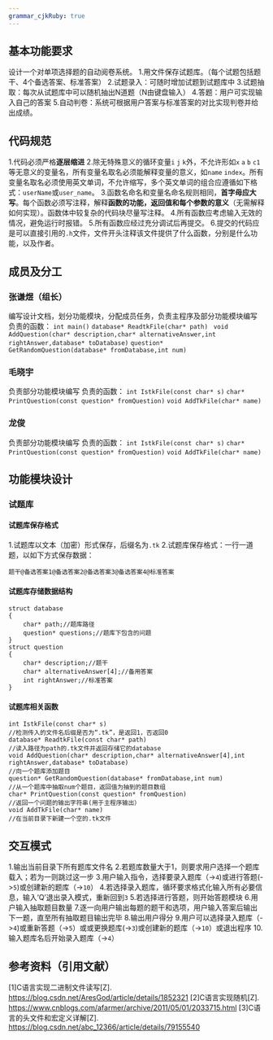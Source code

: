 ```yaml
---
grammar_cjkRuby: true
---
```

## 基本功能要求
设计一个对单项选择题的自动阅卷系统。
1.用文件保存试题库。（每个试题包括题干、4个备选答案、标准答案）
2.试题录入：可随时增加试题到试题库中
3.试题抽取：每次从试题库中可以随机抽出N道题（N由键盘输入）
4.答题：用户可实现输入自己的答案
5.自动判卷：系统可根据用户答案与标准答案的对比实现判卷并给出成绩。

## 代码规范  
1.代码必须严格**逐层缩进**
2.除无特殊意义的循环变量`i` `j` `k`外，不允许形如`x` `a` `b` `c1`等无意义的变量名，所有变量名取名必须能解释变量的意义，如`name` `index`。所有变量名取名必须使用英文单词，不允许缩写，多个英文单词的组合应遵循如下格式：`userName`或`user_name`。
3.函数名命名和变量名命名规则相同，**首字母应大写**。每个函数必须写注释，解释**函数的功能，返回值和每个参数的意义**（无需解释如何实现）。函数体中较复杂的代码块尽量写注释。
4.所有函数应考虑输入无效的情况，避免运行时报错。
5.所有函数应经过充分调试后再提交。
6.提交的代码应是可以直接引用的`.h`文件，文件开头注释该文件提供了什么函数，分别是什么功能，以及作者。
## 成员及分工
### 张谦煜（组长）
编写设计文档，划分功能模块，分配成员任务，负责主程序及部分功能模块编写
负责的函数：
`int main()`
`database* ReadtkFile(char* path) `
`void AddQuestion(char* description,char* alternativeAnswer,int rightAnswer,database* toDatabase)`
`question* GetRandomQuestion(database* fromDatabase,int num)`
### 毛晓宇
负责部分功能模块编写
负责的函数：
`int IstkFile(const char* s)`
`char* PrintQuestion(const question* fromQuestion)`
`void AddTkFile(char* name)`
### 龙俊
负责部分功能模块编写
负责的函数：
`int IstkFile(const char* s)`
`char* PrintQuestion(const question* fromQuestion)`
`void AddTkFile(char* name)`
## 功能模块设计
### 试题库
#### 试题库保存格式
1.试题库以文本（加密）形式保存，后缀名为`.tk`
2.试题库保存格式：一行一道题，以如下方式保存数据：
```
题干@备选答案1@备选答案2@备选答案3@备选答案4@标准答案
```
#### 试题库存储数据结构
```
struct database
{
	char* path;//题库路径
	question* questions;//题库下包含的问题
}
struct question
{
	char* description;//题干
	char* alternativeAnswer[4];//备用答案
	int rightAnswer;//标准答案
}
```
#### 试题库相关函数
```
int IstkFile(const char* s)
//检测传入的文件名后缀是否为“.tk”，是返回1，否返回0
database* ReadtkFile(const char* path) 
//读入路径为path的.tk文件并返回存储它的database
void AddQuestion(char* description,char* alternativeAnswer[4],int rightAnswer,database* toDatabase)
//向一个题库添加题目
question* GetRandomQuestion(database* fromDatabase,int num)
//从一个题库中抽取num个题目，返回值为抽到的题目数组
char* PrintQuestion(const question* fromQuestion)
//返回一个问题的输出字符串(用于主程序输出）
void AddTkFile(char* name)
//在当前目录下新建一个空的.tk文件
```


## 交互模式
1.输出当前目录下所有题库文件名
2.若题库数量大于1，则要求用户选择一个题库载入；若为一则跳过这一步
3.用户输入指令，选择要录入题库（->`4`)或进行答题(->`5`)或创建新的题库（->`10`）
4.若选择录入题库，循环要求格式化输入所有必要信息，输入‘Q’退出录入模式，重新回到`3`
5.若选择进行答题，则开始答题模块
6.用户输入抽取题目数量
7.逐一向用户输出每题的题干和选项，用户输入答案后输出下一题，直至所有抽取题目输出完毕
8.输出用户得分
9.用户可以选择录入题库（->`4`)或重新答题（->`5`）或或更换题库(->`3`)或创建新的题库（->`10`）或退出程序
10.输入题库名后开始录入题库（->`4`）
## 参考资料（引用文献）
[1]C语言实现二进制文件读写[Z]. https://blog.csdn.net/AresGod/article/details/1852321
[2]C语言实现随机[Z]. https://www.cnblogs.com/afarmer/archive/2011/05/01/2033715.html
[3]C语言的头文件和宏定义详解[Z]. https://blog.csdn.net/abc_12366/article/details/79155540
